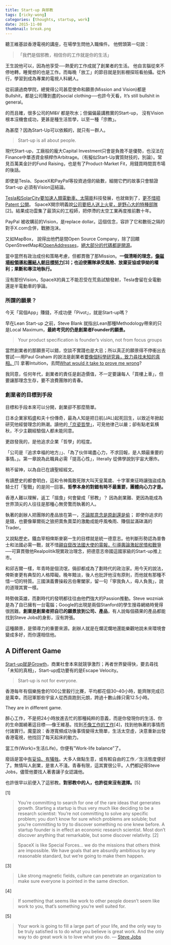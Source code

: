 ```yaml
---
title: Start-up 與邪教
tags: [ricky-wong]
categories: [thoughts, startup, work]
date: 2015-11-08
thumbnail: break.png
---
```


聽王維基談香港電視的講座，在場學生問他入職條件。
他劈頭第一句說：


> 「我們是個邪教，相信你的工作就是你的生活」

王生說他可以，因為他享受──熱愛的工作成就了創業者的生活。
他自言腦從來不停地轉，睡覺想的也是工作。而每晚「放工」的節目就是到影棚探班看拍攝。從外行，學習到成為專業的電視人科網人。

從前讀過商學院，總覺得公司甚麼使命和願景(Mission and Vision)都是Bullshit，都是公司賺到盡的social clothing──也許今天看，It’s still bullshit in general。

的而且確，很多公司的M&V 都是吹水；但偏偏最講務實的Start-up， 沒有Vision根本沒機會成功，更甚是種生活哲學，以至一種「宗教」。

為甚麼？因為Start-Up可以依賴的，就只有一群人。

> Start-up is all about people.

現代Start-up，工廠般的龐大Capital Investment只會是負擔不是優勢，也沒法在Finance中單憑資金槓桿作Arbitrage。（有擬似Start-Up實質財技的，別論）。常見百萬美金計的Fund Raising，也是有了Product-Market Fit，用錢買時間買市場的後話。

即使是Tesla、SpaceX和PayPal等投資過億的級數，細閱它們的故事只會驗證Start-up 必須有Vision這結論。

[Tesla和SolarCity要加速人類電動車、太陽能](https://www.tesla.com/blog/mission-tesla)科技發展，也就做到了，[更不惜把Patent 公開](https://www.tesla.com/blog/all-our-patent-are-belong-you)。
SpaceX開宗明義說[公司要把人送上火星，是野心大的特種部隊](https://www.spacex.com/careers/index.html)[2]。結果成功雲集了最頂尖的工程師，把停滯的太空工業再度推前數十年。

PayPal 被收購前的Vision，是replace dollar。這個信念，容許了它和數街之隔的對手X.com合併，戰勝泡沫。

又如MapBox， 說得出他們是間Open Source Company，除了回饋OpenStreetMap和[OpenAddresses](https://www.mapbox.com/blog/30-million-addresses/)，[絕大部分的代碼都是開源](https://github.com/mapbox)。

當中當然有政治成份和策略考慮，但都貫徹了那Mission。**一個清晰的理念，[像磁場般領導和團結人朝目標努力](https://tomtunguz.com/culture/)[3]；也迫使團隊承受風險、放棄妥協或爭拗的權利；果斷和專注地執行。**

沒有那份Vision，SpaceX的員工不能忍受在荒島試驗發射，Tesla會留在全電動還是半電動車的爭論。

### 所謂的願景？
今天「寫個App」賺錢，不成功便「Pivot」，就是Start-up嗎？

早在Lean Start-up 之前，Steve Blank 就指出Lean那種Methodology帶來的只是Local Maximum，**最終考究的仍是創業者Founder的願景。**

> Your product specification is founder’s vision, not from focus groups

當然創業者的那願景可以錯，空談不實踐也是大忌；所以真正的願景得不停衝出去嘗試──用Paul Graham 的說法是創業者[要像個科學研究員，致力尋找未知的真相。](http://www.paulgraham.com/growth.html)[1] 拿著Intuition，去問[What would it take to prove me wrong](https://signalvnoise.com/posts/3967-what-would-it-take-to-prove-me-wrong)?

我同意，任何年代，創業者的責任是創造價值，不一定要讓每人「買樓上車」，但要讓那理念生存，要不浪費團隊的青春。

### 創業者的目標到手段

目標和手段本來可以分開，創業卻不那麼簡單。

日本企業家稻盛和夫十份傳奇，最為人知是把日航(JAL)起死回生，以致近年掀起研究他經營理念的熱潮。讀他的[「京瓷哲學」](http://www.cw.com.tw/article/article.action?id=5065178)，可見他律己以嚴；卻有點老氣横秋，不少主觀經驗個人都未能同意。

更啟發我的，是他追求企業「哲學」的程度。

「公司是『追求幸福的地方』」、「為了伙伴竭盡心力，不求回報，是人類最重要的事情。」。第一章說為此職員必需「提高心性」，literally 從佛學說到宇宙大爆炸。

稍不留神，以為自已在讀聖經經文。

有讀歷史的都會明白，這和令神風敢死隊大叫天皇萬歲、十字軍東征時讓強盜成為騎士打「聖戰」的是同一回事。**哲學本身的對錯有時不最重要，團體向心力才是。**

香港人難以理解，返工「搵食」何會變成「邪教」？
因為創業難、更因為能成為世界頂尖的人往往是那種心無旁鶩而執著的人。

執著的創辦人把團隊的產品放在第一，[不論那意念是原創還是偷](http://andrewchen.co/strive-for-great-products-whether-by-copying-inventing-or-reinventing)；
即使你追求的是錢，也要像華爾街之狼把賣魚賣菜的激勵成能呼風喚雨、賺個盆滿砵滿的Trader。

又說點歷史。鐵血宰相俾斯麥窮一生的目標就是統一德意志。他判斷形勢認為普魯士和法國必需一戰，就不惜[親自竄改法國大使的電報，引導輿論激起民憤和戰爭](https://zh.wikipedia.org/zh-hk/%E5%9F%83%E5%A7%86%E6%96%AF%E5%AF%86%E9%9B%BB)──可算貫徹他Realpolitik現實政治理念，把德意志帝國這國家級的Start-up推上市。

和邱吉爾一樣，年青時是個流氓，倆卻都成為了劃時代的政治家。用今天的說法，俾斯麥更有典型的人格障礙。晚年黯淡，後人也批評他沒有原則，而他就有那種不惜一切的特質。三國演義曹操殺呂伯奢闔家，留一句「寧我負人，毋人負我」，說的道理其實一樣。

時勢做英雄，而劃時代的發明都往往由他們強大的Passion推動。Steve wozniak是為了自已擁有一台電腦；Google的出現是兩個Stanford的學生搜尋網絡時覺得很困難。**創業是創業者把自已的願景放到公司、產品**，有人說每個蘋果的產品都能找到Steve Jobs的身影，沒有誇張。

這種願景，是領導力的重要來源。創辦人就是在爛泥爛地還能樂觀地說未來環境會變成多好，而你還相信他。

## A Different Game
[Start-up就是Growth](http://www.paulgraham.com/growth.html)，商業社會本來就競爭激烈；再者世界變得快，要去尋找「未知的真相」，Start-up成功要有的是Escape Velocity。

> Start-up is not for everyone.

香港每年有個樂施會的100公里毅行比賽，平均都花個30–40小時，能齊隊完成已是萬幸。而冠軍那些宇宙人從西貢跑到元朗，跨過十數山鋒只需12.5小時。

They are in different game.

醉心工作，不是把24小時放進去忙的那種純粹的意義，而是你發現你的生活、你的生命圍繞著這目標──像王維基。找到[不像工作的工作](http://www.paulgraham.com/work.html)[4]，找到他執著的事情而付諸實行。魔童說：香港寬頻成功後事情變得太簡單，生活太空虛，決意重新出發香港電視，他找回了每天起床的動力。

當工作(Work)=生活(Life)，你便有”Work-life balance”了。

廢話是當中[有妥協、有犠牲](http://blog.codinghorror.com/farewell-stack-exchange/)。大多人做點生意，或有較自由的工作／生活態度便好了。無情叫人創業，是害人不淺。青春有限，這其實很公平。人們都記得Steve Jobs，儘管他要找人著書讓子女認識他。

也許很早以前便入了這邪教。**對邪教中的人，也許從來沒有選擇。**[5]

[1]
> You’re committing to search for one of the rare ideas that generates growth. Starting a startup is thus very much like deciding to be a research scientist: You’re not committing to solve any specific problem; you don’t know for sure which problems are soluble; but you’re committing to try to discover something no one knew before. A startup founder is in effect an economic research scientist. Most don’t discover anything that remarkable, but some discover relativity.
[2]

> SpaceX is like Special Forces… we do the missions that others think are impossible. We have goals that are absurdly ambitious by any reasonable standard, but we’re going to make them happen.

[3]
> Like strong magnetic fields, culture can penetrate an organization to make sure everyone is pointed in the same direction.

[4]
> If something that seems like work to other people doesn’t seem like work to you, that’s something you’re well suited for.

[5]
> Your work is going to fill a large part of your life, and the only way to be truly satisfied is to do what you believe is great work. And the only way to do great work is to love what you do. — [Steve Jobs](https://www.youtube.com/watch?v=gO6cFMRqXqU)
